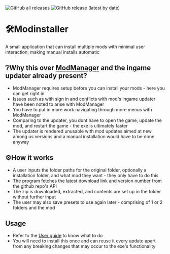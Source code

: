![GitHub all releases](https://img.shields.io/github/downloads/whichtwix/Modinstaller/total?color=%20%2332CD32&style=plastic)
![GitHub release (latest by date)](https://img.shields.io/github/v/release/whichtwix/Modinstaller?style=plastic)
#  :hammer_and_wrench:Modinstaller
A small application that can install multiple mods with minimal user interaction, making manual installs automatic


## :grey_question:Why this over [ModManager](https://github.com/MatuxGG/ModManager) and the ingame updater already present?
- ModManager requires setup before you can install your mods - here you can get right in
- Issues such as with sign in and conflicts with mod's ingame updater have been noted to arise with ModManager
- You have to put in more work navigating through more menus with ModManager  
- Comparing to the updater, you dont have to open the game, update the mod, and restart the game - the exe is ultimately faster
- The updater is rendered unusable with mod updates aimed at new among us versions and a manual installation would have to be done anyway

## 	:gear:How it works
- A user inputs the folder paths for the original folder, optionally a installation folder, and what mod they want - they only have to do this
- The program fetches the latest download link and version number from the github repo's API
- The zip is downloaded, extracted, and contents are set up in the folder without further input
- The user may also save presets to use again later - comprising of 1 or 2 folders and the mod

## Usage
- Refer to the [User guide](https://github.com/whichtwix/Modinstaller/wiki/User-guide) to know what to do
- You will need to install this once and can reuse it every update apart from any breaking changes that may occur to the exe's functionality
